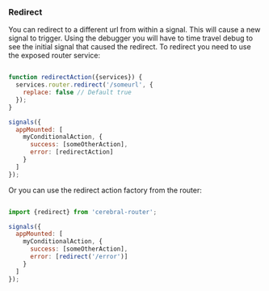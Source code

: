 ### Redirect
You can redirect to a different url from within a signal. This will cause a new signal to trigger. Using the debugger you will have to time travel debug to see the initial signal that caused the redirect. To redirect you need to use the exposed router service:

```javascript

function redirectAction({services}) {
  services.router.redirect('/someurl', {
    replace: false // Default true
  });
}

signals({
  appMounted: [
    myConditionalAction, {
      success: [someOtherAction],
      error: [redirectAction]
    }
  ]
});
```

Or you can use the redirect action factory from the router:

```javascript

import {redirect} from 'cerebral-router';

signals({
  appMounted: [
    myConditionalAction, {
      success: [someOtherAction],
      error: [redirect('/error')]
    }
  ]
});
```
